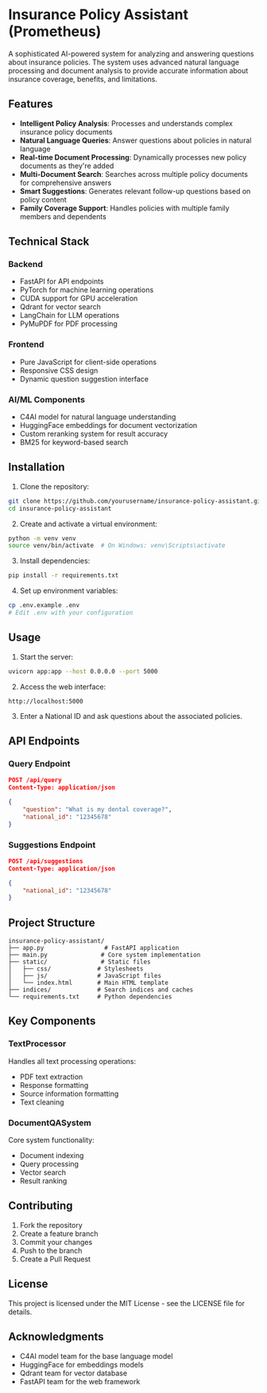 # Insurance Policy Assistant (Prometheus)

A sophisticated AI-powered system for analyzing and answering questions about insurance policies. The system uses advanced natural language processing and document analysis to provide accurate information about insurance coverage, benefits, and limitations.

## Features

- **Intelligent Policy Analysis**: Processes and understands complex insurance policy documents
- **Natural Language Queries**: Answer questions about policies in natural language
- **Real-time Document Processing**: Dynamically processes new policy documents as they're added
- **Multi-Document Search**: Searches across multiple policy documents for comprehensive answers
- **Smart Suggestions**: Generates relevant follow-up questions based on policy content
- **Family Coverage Support**: Handles policies with multiple family members and dependents

## Technical Stack

### Backend
- FastAPI for API endpoints
- PyTorch for machine learning operations
- CUDA support for GPU acceleration
- Qdrant for vector search
- LangChain for LLM operations
- PyMuPDF for PDF processing

### Frontend
- Pure JavaScript for client-side operations
- Responsive CSS design
- Dynamic question suggestion interface

### AI/ML Components
- C4AI model for natural language understanding
- HuggingFace embeddings for document vectorization
- Custom reranking system for result accuracy
- BM25 for keyword-based search

## Installation

1. Clone the repository:
```bash
git clone https://github.com/yourusername/insurance-policy-assistant.git
cd insurance-policy-assistant
```

2. Create and activate a virtual environment:
```bash
python -m venv venv
source venv/bin/activate  # On Windows: venv\Scripts\activate
```

3. Install dependencies:
```bash
pip install -r requirements.txt
```

4. Set up environment variables:
```bash
cp .env.example .env
# Edit .env with your configuration
```

## Usage

1. Start the server:
```bash
uvicorn app:app --host 0.0.0.0 --port 5000
```

2. Access the web interface:
```
http://localhost:5000
```

3. Enter a National ID and ask questions about the associated policies.

## API Endpoints

### Query Endpoint
```json
POST /api/query
Content-Type: application/json

{
    "question": "What is my dental coverage?",
    "national_id": "12345678"
}
```

### Suggestions Endpoint
```json
POST /api/suggestions
Content-Type: application/json

{
    "national_id": "12345678"
}
```

## Project Structure

```
insurance-policy-assistant/
├── app.py                 # FastAPI application
├── main.py               # Core system implementation
├── static/               # Static files
│   ├── css/             # Stylesheets
│   ├── js/              # JavaScript files
│   └── index.html       # Main HTML template
├── indices/             # Search indices and caches
└── requirements.txt     # Python dependencies
```

## Key Components

### TextProcessor
Handles all text processing operations:
- PDF text extraction
- Response formatting
- Source information formatting
- Text cleaning

### DocumentQASystem
Core system functionality:
- Document indexing
- Query processing
- Vector search
- Result ranking

## Contributing

1. Fork the repository
2. Create a feature branch
3. Commit your changes
4. Push to the branch
5. Create a Pull Request

## License

This project is licensed under the MIT License - see the LICENSE file for details.

## Acknowledgments

- C4AI model team for the base language model
- HuggingFace for embeddings models
- Qdrant team for vector database
- FastAPI team for the web framework
